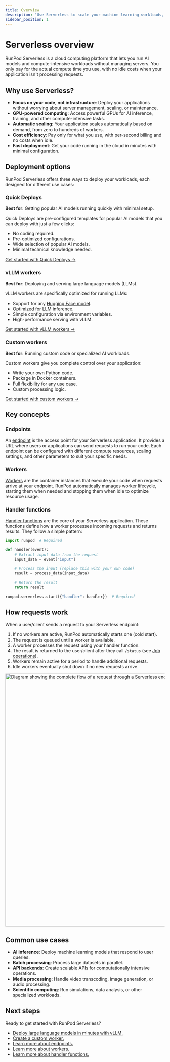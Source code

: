 ```yaml
---
title: Overview
description: "Use Serverless to scale your machine learning workloads, with flexible GPU computing for AI inference, training, and general compute, pay-per-second pricing, and fast deployment options for custom endpoints."
sidebar_position: 1
---
```


# Serverless overview

RunPod Serverless is a cloud computing platform that lets you run AI models and compute-intensive workloads without managing servers. You only pay for the actual compute time you use, with no idle costs when your application isn't processing requests.

## Why use Serverless?

* **Focus on your code, not infrastructure**: Deploy your applications without worrying about server management, scaling, or maintenance.
* **GPU-powered computing**: Access powerful GPUs for AI inference, training, and other compute-intensive tasks.
* **Automatic scaling**: Your application scales automatically based on demand, from zero to hundreds of workers.
* **Cost efficiency**: Pay only for what you use, with per-second billing and no costs when idle.
* **Fast deployment**: Get your code running in the cloud in minutes with minimal configuration.

## Deployment options

RunPod Serverless offers three ways to deploy your workloads, each designed for different use cases:

### Quick Deploys

**Best for**: Getting popular AI models running quickly with minimal setup.

Quick Deploys are pre-configured templates for popular AI models that you can deploy with just a few clicks:
* No coding required.
* Pre-optimized configurations.
* Wide selection of popular AI models.
* Minimal technical knowledge needed.

[Get started with Quick Deploys →](/serverless/quick-deploys)

### vLLM workers

**Best for**: Deploying and serving large language models (LLMs).

vLLM workers are specifically optimized for running LLMs:
* Support for any [Hugging Face model](https://huggingface.co/models).
* Optimized for LLM inference.
* Simple configuration via environment variables.
* High-performance serving with vLLM.

[Get started with vLLM workers →](/serverless/vllm/get-started)

### Custom workers

**Best for**: Running custom code or specialized AI workloads.

Custom workers give you complete control over your application:

* Write your own Python code.
* Package in Docker containers.
* Full flexibility for any use case.
* Custom processing logic.

[Get started with custom workers →](/serverless/get-started)

## Key concepts

### Endpoints

An [endpoint](/serverless/endpoints/overview) is the access point for your Serverless application. It provides a URL where users or applications can send requests to run your code. Each endpoint can be configured with different compute resources, scaling settings, and other parameters to suit your specific needs.

### Workers

[Workers](/serverless/workers/overview) are the container instances that execute your code when requests arrive at your endpoint. RunPod automatically manages worker lifecycle, starting them when needed and stopping them when idle to optimize resource usage.

### Handler functions

[Handler functions](/serverless/handlers/overview) are the core of your Serverless application. These functions define how a worker processes incoming requests and returns results. They follow a simple pattern:

```python # rp_handler.py
import runpod  # Required

def handler(event):
    # Extract input data from the request
    input_data = event["input"]
    
    # Process the input (replace this with your own code)
    result = process_data(input_data)
    
    # Return the result
    return result

runpod.serverless.start({"handler": handler})  # Required
```

## How requests work

When a user/client sends a request to your Serverless endpoint:

1. If no workers are active, RunPod automatically starts one (cold start).
2. The request is queued until a worker is available.
3. A worker processes the request using your handler function.
4. The result is returned to the user/client after they call `/status` (see [Job operations](/serverless/endpoints/operations)).
5. Workers remain active for a period to handle additional requests.
6. Idle workers eventually shut down if no new requests arrive.

<img src="/img/docs/serverless-request-flow.png" width="800" alt="Diagram showing the complete flow of a request through a Serverless endpoint, from initial request to response"/>

## Common use cases

* **AI inference**: Deploy machine learning models that respond to user queries.
* **Batch processing**: Process large datasets in parallel.
* **API backends**: Create scalable APIs for computationally intensive operations.
* **Media processing**: Handle video transcoding, image generation, or audio processing.
* **Scientific computing**: Run simulations, data analysis, or other specialized workloads.

## Next steps

Ready to get started with RunPod Serverless?

- [Deploy large language models in minutes with vLLM.](/serverless/vllm/overview)
- [Create a custom worker.](/serverless/get-started)
- [Learn more about endpoints.](/serverless/endpoints/overview)
- [Learn more about workers.](/serverless/workers/overview)
- [Learn more about handler functions.](/serverless/handlers/overview)
